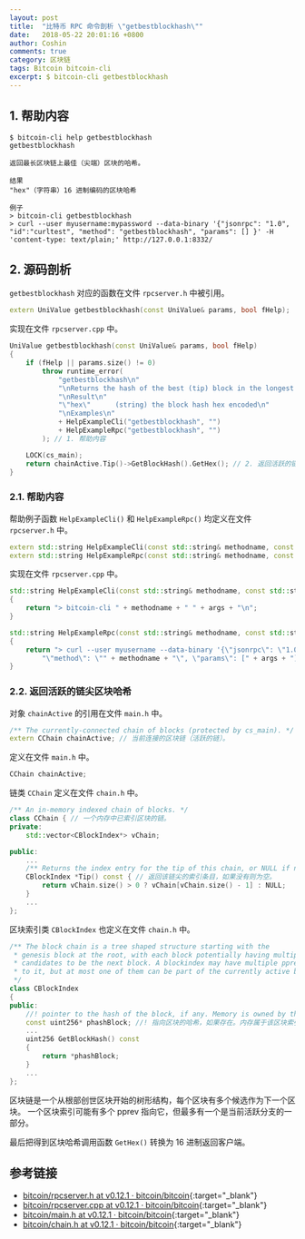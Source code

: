 ```yaml
---
layout: post
title:  "比特币 RPC 命令剖析 \"getbestblockhash\""
date:   2018-05-22 20:01:16 +0800
author: Coshin
comments: true
category: 区块链
tags: Bitcoin bitcoin-cli
excerpt: $ bitcoin-cli getbestblockhash
---
```

## 1. 帮助内容

```shell
$ bitcoin-cli help getbestblockhash
getbestblockhash

返回最长区块链上最佳（尖端）区块的哈希。

结果
"hex"（字符串）16 进制编码的区块哈希

例子
> bitcoin-cli getbestblockhash
> curl --user myusername:mypassword --data-binary '{"jsonrpc": "1.0", "id":"curltest", "method": "getbestblockhash", "params": [] }' -H 'content-type: text/plain;' http://127.0.0.1:8332/
```

## 2. 源码剖析

`getbestblockhash` 对应的函数在文件 `rpcserver.h` 中被引用。

```cpp
extern UniValue getbestblockhash(const UniValue& params, bool fHelp);
```

实现在文件 `rpcserver.cpp` 中。

```cpp
UniValue getbestblockhash(const UniValue& params, bool fHelp)
{
    if (fHelp || params.size() != 0)
        throw runtime_error(
            "getbestblockhash\n"
            "\nReturns the hash of the best (tip) block in the longest block chain.\n"
            "\nResult\n"
            "\"hex\"      (string) the block hash hex encoded\n"
            "\nExamples\n"
            + HelpExampleCli("getbestblockhash", "")
            + HelpExampleRpc("getbestblockhash", "")
        ); // 1. 帮助内容

    LOCK(cs_main);
    return chainActive.Tip()->GetBlockHash().GetHex(); // 2. 返回活跃的链尖区块哈希的 16 进制
}
```

### 2.1. 帮助内容

帮助例子函数 `HelpExampleCli()` 和 `HelpExampleRpc()` 均定义在文件 `rpcserver.h` 中。

```cpp
extern std::string HelpExampleCli(const std::string& methodname, const std::string& args);
extern std::string HelpExampleRpc(const std::string& methodname, const std::string& args);
```

实现在文件 `rpcserver.cpp` 中。

```cpp
std::string HelpExampleCli(const std::string& methodname, const std::string& args)
{
    return "> bitcoin-cli " + methodname + " " + args + "\n";
}

std::string HelpExampleRpc(const std::string& methodname, const std::string& args)
{
    return "> curl --user myusername --data-binary '{\"jsonrpc\": \"1.0\", \"id\": \"curltest\", "
        "\"method\": \"" + methodname + "\", \"params\": [" + args + "]}' -H 'content-type: text/plain;' http://127.0.0.1:8332/\n";
}
```

### 2.2. 返回活跃的链尖区块哈希

对象 `chainActive` 的引用在文件 `main.h` 中。

```cpp
/** The currently-connected chain of blocks (protected by cs_main). */
extern CChain chainActive; // 当前连接的区块链（活跃的链）。
```

定义在文件 `main.h` 中。

```cpp
CChain chainActive;
```

链类 `CChain` 定义在文件 `chain.h` 中。

```cpp
/** An in-memory indexed chain of blocks. */
class CChain { // 一个内存中已索引区块的链。
private:
    std::vector<CBlockIndex*> vChain;

public:
    ...
    /** Returns the index entry for the tip of this chain, or NULL if none. */
    CBlockIndex *Tip() const { // 返回该链尖的索引条目，如果没有则为空。
        return vChain.size() > 0 ? vChain[vChain.size() - 1] : NULL;
    }
    ...
};
```

区块索引类 `CBlockIndex` 也定义在文件 `chain.h` 中。

```cpp
/** The block chain is a tree shaped structure starting with the
 * genesis block at the root, with each block potentially having multiple
 * candidates to be the next block. A blockindex may have multiple pprev pointing
 * to it, but at most one of them can be part of the currently active branch.
 */
class CBlockIndex
{
public:
    //! pointer to the hash of the block, if any. Memory is owned by this CBlockIndex
    const uint256* phashBlock; //! 指向区块的哈希，如果存在。内存属于该区块索引
    ...
    uint256 GetBlockHash() const
    {
        return *phashBlock;
    }
    ...
};
```

区块链是一个从根部创世区块开始的树形结构，每个区块有多个候选作为下一个区块。
一个区块索引可能有多个 pprev 指向它，但最多有一个是当前活跃分支的一部分。

最后把得到区块哈希调用函数 `GetHex()` 转换为 16 进制返回客户端。

## 参考链接

* [bitcoin/rpcserver.h at v0.12.1 · bitcoin/bitcoin](https://github.com/bitcoin/bitcoin/blob/v0.12.1/src/rpcserver.h){:target="_blank"}
* [bitcoin/rpcserver.cpp at v0.12.1 · bitcoin/bitcoin](https://github.com/bitcoin/bitcoin/blob/v0.12.1/src/rpcserver.cpp){:target="_blank"}
* [bitcoin/main.h at v0.12.1 · bitcoin/bitcoin](https://github.com/bitcoin/bitcoin/blob/v0.12.1/src/main.h){:target="_blank"}
* [bitcoin/chain.h at v0.12.1 · bitcoin/bitcoin](https://github.com/bitcoin/bitcoin/blob/v0.12.1/src/chain.h){:target="_blank"}
